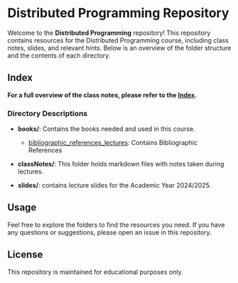 # Distributed Programming Repository

Welcome to the **Distributed Programming** repository! This repository contains resources for the Distributed Programming course, including class notes, slides, and relevant hints. Below is an overview of the folder structure and the contents of each directory.

## Index
**For a full overview of the class notes, please refer to the [Index](index.md).**

### Directory Descriptions

- **books/**: Contains the books needed and used in this course.
    - [bibliographic_references_lectures](/books/bibliographic_references_lectures.md): Contains Bibliographic References

- **classNotes/**: This folder holds markdown files with notes taken during lectures.

- **slides/**: contains lecture slides for the Academic Year 2024/2025.

## Usage

Feel free to explore the folders to find the resources you need. If you have any questions or suggestions, please open an issue in this repository.

## License

This repository is maintained for educational purposes only. 

